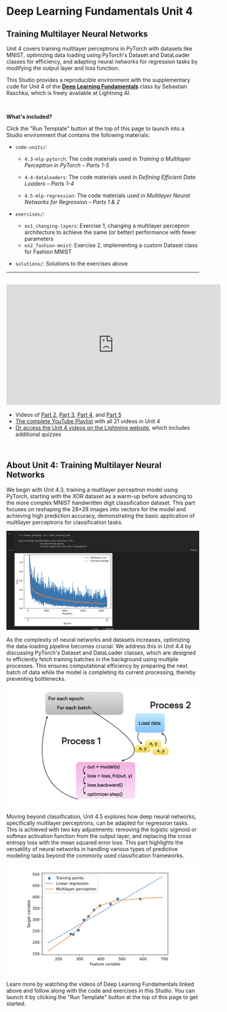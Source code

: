 # Deep Learning Fundamentals Unit 4

## Training Multilayer Neural Networks

Unit 4 covers training multilayer perceptrons in PyTorch with datasets like MNIST, optimizing data loading using PyTorch's Dataset and DataLoader classes for efficiency, and adapting neural networks for regression tasks by modifying the output layer and loss function.

This Studio provides a reproducible environment with the supplementary code for Unit 4 of the [**Deep Learning Fundamentals**](https://lightning.ai/pages/courses/deep-learning-fundamentals/) class by Sebastian Raschka, which is freely available at Lightning AI.

<br>

**What's included?**

Click the "Run Template" button at the top of this page to launch into a Studio environment that contains the following materials:

- `code-units/`:

  - `4.3-mlp-pytorch`: The code materials used in *Training a Multilayer Perceptron in PyTorch – Parts 1-5*

  - `4.4-dataloaders`: The code materials used in *Defining Efficient Data Loaders – Parts 1-4*

  - `4.5-mlp-regression`: The code materials used in *Multilayer Neural Networks for Regression – Parts 1 & 2* 


- `exercises/`: 
  - `ex1_changing-layers`: Exercise 1,  changing a multilayer percepron architecture to achieve the same (or better) performance with fewer parameters
  - `ex2_fashion-mnist`: Exercise 2, implementing a custom Dataset class for Fashion MNIST
- `solutions/`: Solutions to the exercises above

---

<br>

<iframe width="560" height="315" src="https://www.youtube.com/embed/XNi5TPSxmZA?si=6Mv0h-svvRk3rfzg" title="YouTube video player" frameborder="0" allow="accelerometer; autoplay; clipboard-write; encrypted-media; gyroscope; picture-in-picture; web-share" allowfullscreen></iframe>

- Videos of [Part 2](https://www.youtube.com/watch?v=3LzPXjobVdM&list=PLaMu-SDt_RB6KyP_bNaTghy4_Py2X4hq_&index=11), [Part 3](https://www.youtube.com/watch?v=1LGkjcAtt8E&list=PLaMu-SDt_RB6KyP_bNaTghy4_Py2X4hq_&index=12), [Part 4](https://www.youtube.com/watch?v=OzQ6jo54rtM&list=PLaMu-SDt_RB6KyP_bNaTghy4_Py2X4hq_&index=13), and [Part 5](https://www.youtube.com/watch?v=jrPTiNgHj5s&list=PLaMu-SDt_RB6KyP_bNaTghy4_Py2X4hq_&index=14)
- [The complete YouTube Playlist](https://www.youtube.com/watch?v=vrAQPyHKFas&list=PLaMu-SDt_RB6KyP_bNaTghy4_Py2X4hq_) with all 21 videos in Unit 4
- [Or access the Unit 4 videos on the Lightning website](https://lightning.ai/courses/deep-learning-fundamentals/), which includes additional quizzes

<br>

## About Unit 4: Training Multilayer Neural Networks

We begin with Unit 4.3, training a multilayer perceptron model using PyTorch, starting with the XOR dataset as a warm-up before advancing to the more complex MNIST handwritten digit classification dataset. This part focuses on reshaping the 28×28 images into vectors for the model and achieving high prediction accuracy, demonstrating the basic application of multilayer perceptrons for classification tasks.

![1](unit4-readme-images/1.png)

As the complexity of neural networks and datasets increases, optimizing the data-loading pipeline becomes crucial. We address this in Unit 4.4 by discussing PyTorch's Dataset and DataLoader classes, which are designed to efficiently fetch training batches in the background using multiple processes. This ensures computational efficiency by preparing the next batch of data while the model is completing its current processing, thereby preventing bottlenecks.

![2](unit4-readme-images/2.png)

Moving beyond classification, Unit 4.5 explores how deep neural networks, specifically multilayer perceptrons, can be adapted for regression tasks. This is achieved with two key adjustments: removing the logistic sigmoid or softmax activation function from the output layer, and replacing the cross entropy loss with the mean squared error loss. This part highlights the versatility of neural networks in handling various types of predictive modeling tasks beyond the commonly used classification frameworks.

![3](unit4-readme-images/3.png)

Learn more by watching the videos of Deep Learning Fundamentals linked above and follow along with the code and exercises in this Studio. You can launch it by clicking the "Run Template" button at the top of this page to get started.
